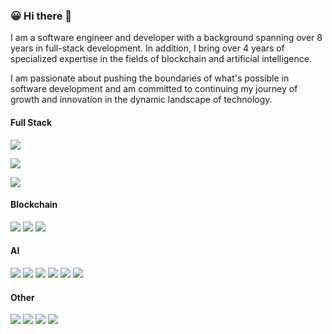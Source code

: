### 😀 Hi there 👋

<!--
**tomilette/tomilette** is a ✨ _special_ ✨ repository because its `README.md` (this file) appears on your GitHub profile.

Here are some ideas to get you started:

- 🔭 I’m currently working on ...
- 🌱 I’m currently learning ...
- 👯 I’m looking to collaborate on ...
- 🤔 I’m looking for help with ...
- 💬 Ask me about ...
- 📫 How to reach me: ...
- 😄 Pronouns: ...
- ⚡ Fun fact: ...
-->
I am a software engineer and developer with a background spanning over 8 years in full-stack development.
In addition, I bring over 4 years of specialized expertise in the fields of blockchain and artificial intelligence.

I am passionate about pushing the boundaries of what's possible in software development and am committed to 
continuing my journey of growth and innovation in the dynamic landscape of technology.

#### Full Stack
![](https://img.shields.io/badge/Frontend-React%20/%20Vue%20/%20Angular%20/%20Electron%20/%20Ionic%20/%20Next%20/%20Nuxt%20/%20ReactNative-informational?style=flat&&logoColor=white&color=2c760c)

![](https://img.shields.io/badge/Backend-Express%20/%20Nest%20/%20Koa%20/%20Django%20/%20Flask%20/%20FastAPI%20/%20Rails%20/%20Gin%20/%20Echo-informational?style=flat&logoColor=white&color=2c760c)

![](https://img.shields.io/badge/Database-MySQL%20/%20PostgreSQL%20/%20MongoDB%20/%20SQLite-informational?style=flat&logoColor=white&color=2c760c)


#### Blockchain
![](https://img.shields.io/badge/Network-Ethereum%20/%20/%20Solana%20/%20Polygon%20/%20Bitcoin-informational?style=flat&logoColor=white&color=79981f)
![](https://img.shields.io/badge/Library-Web3%20/%20Ether-informational?style=flat&logoColor=white&color=79981f)
![](https://img.shields.io/badge/Token-ERC20%20/%20ERC721%20/%20ERC1155%20/%20ERC4626-informational?style=flat&logoColor=white&color=79981f)


#### AI
![](https://img.shields.io/badge/TensorFlow-8A2BE2)
![](https://img.shields.io/badge/PyTorch-8A2BE2)
![](https://img.shields.io/badge/CNN-8A2BE2)
![](https://img.shields.io/badge/RNN-8A2BE2)
![](https://img.shields.io/badge/Transformers-8A2BE2)
![](https://img.shields.io/badge/OpenCV-8A2BE2)

#### Other
![](https://img.shields.io/badge/CI/CD-2a32ae)
![](https://img.shields.io/badge/Docker-2a32ae)
![](https://img.shields.io/badge/Git-2a32ae)
![](https://img.shields.io/badge/AWS-2a32ae)
